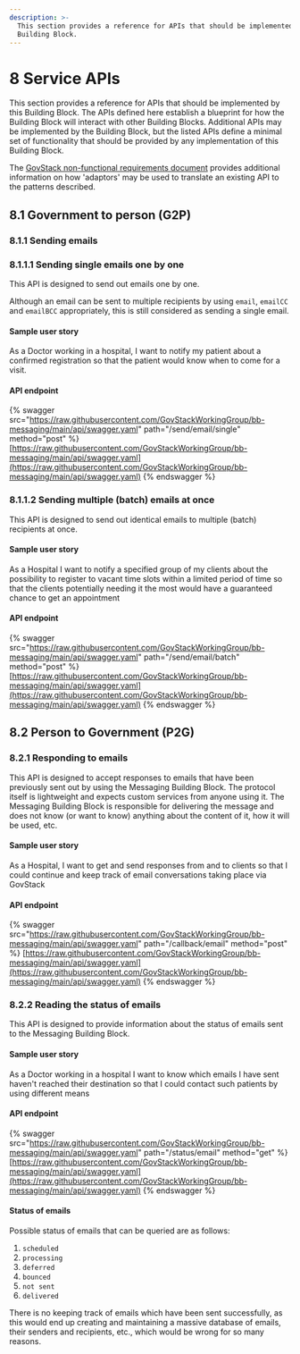```yaml
---
description: >-
  This section provides a reference for APIs that should be implemented by this
  Building Block.
---
```


# 8 Service APIs

This section provides a reference for APIs that should be implemented by this Building Block. The APIs defined here establish a blueprint for how the Building Block will interact with other Building Blocks. Additional APIs may be implemented by the Building Block, but the listed APIs define a minimal set of functionality that should be provided by any implementation of this Building Block.

The [GovStack non-functional requirements document](https://govstack.gitbook.io/specification/v/1.0/architecture-and-nonfunctional-requirements/6-onboarding) provides additional information on how 'adaptors' may be used to translate an existing API to the patterns described.

## 8.1 Government to person (G2P)

### 8.1.1 Sending emails

### 8.1.1.1 Sending single emails one by one

This API is designed to send out emails one by one.

Although an email can be sent to multiple recipients by using `email`, `emailCC` and `emailBCC` appropriately, this is still considered as sending a single email.

#### Sample user story

As a Doctor working in a hospital, I want to notify my patient about a confirmed registration so that the patient would know when to come for a visit.

#### API endpoint

{% swagger src="https://raw.githubusercontent.com/GovStackWorkingGroup/bb-messaging/main/api/swagger.yaml" path="/send/email/single" method="post" %}
[https://raw.githubusercontent.com/GovStackWorkingGroup/bb-messaging/main/api/swagger.yaml](https://raw.githubusercontent.com/GovStackWorkingGroup/bb-messaging/main/api/swagger.yaml)
{% endswagger %}

### 8.1.1.2 Sending multiple (batch) emails at once

This API is designed to send out identical emails to multiple (batch) recipients at once.

#### Sample user story

As a Hospital I want to notify a specified group of my clients about the possibility to register to vacant time slots within a limited period of time so that the clients potentially needing it the most would have a guaranteed chance to get an appointment

#### API endpoint

{% swagger src="https://raw.githubusercontent.com/GovStackWorkingGroup/bb-messaging/main/api/swagger.yaml" path="/send/email/batch" method="post" %}
[https://raw.githubusercontent.com/GovStackWorkingGroup/bb-messaging/main/api/swagger.yaml](https://raw.githubusercontent.com/GovStackWorkingGroup/bb-messaging/main/api/swagger.yaml)
{% endswagger %}

## 8.2 Person to Government (P2G) <a href="#docs-internal-guid-c38a9447-7fff-fcb5-e6eb-c6419072f004" id="docs-internal-guid-c38a9447-7fff-fcb5-e6eb-c6419072f004"></a>

### 8.2.1 Responding to emails

This API is designed to accept responses to emails that have been previously sent out by using the Messaging Building Block. The protocol itself is lightweight and expects custom services from anyone using it. The Messaging Building Block is responsible for delivering the message and does not know (or want to know) anything about the content of it, how it will be used, etc.

#### Sample user story

As a Hospital, I want to get and send responses from and to clients so that I could continue and keep track of email conversations taking place via GovStack

#### API endpoint

{% swagger src="https://raw.githubusercontent.com/GovStackWorkingGroup/bb-messaging/main/api/swagger.yaml" path="/callback/email" method="post" %}
[https://raw.githubusercontent.com/GovStackWorkingGroup/bb-messaging/main/api/swagger.yaml](https://raw.githubusercontent.com/GovStackWorkingGroup/bb-messaging/main/api/swagger.yaml)
{% endswagger %}

### 8.2.2 Reading the status of emails

This API is designed to provide information about the status of emails sent to the Messaging Building Block.

#### Sample user story

As a Doctor working in a hospital I want to know which emails I have sent haven't reached their destination so that I could contact such patients by using different means

#### API endpoint

{% swagger src="https://raw.githubusercontent.com/GovStackWorkingGroup/bb-messaging/main/api/swagger.yaml" path="/status/email" method="get" %}
[https://raw.githubusercontent.com/GovStackWorkingGroup/bb-messaging/main/api/swagger.yaml](https://raw.githubusercontent.com/GovStackWorkingGroup/bb-messaging/main/api/swagger.yaml)
{% endswagger %}

#### Status of emails

Possible status of emails that can be queried are as follows:

1. `scheduled`
2. `processing`
3. `deferred`
4. `bounced`
5. `not sent`
6. `delivered`

There is no keeping track of emails which have been sent successfully, as this would end up creating and maintaining a massive database of emails, their senders and recipients, etc., which would be wrong for so many reasons.
